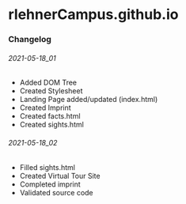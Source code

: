 # rlehnerCampus.github.io

### Changelog

###### 2021-05-18_01

- Added DOM Tree
- Created Stylesheet
- Landing Page added/updated (index.html)
- Created Imprint
- Created facts.html
- Created sights.html

###### 2021-05-18_02

- Filled sights.html
- Created Virtual Tour Site
- Completed imprint
- Validated source code 
